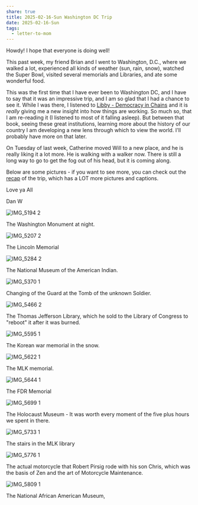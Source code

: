 ```yaml
---
share: true
title: 2025-02-16-Sun Washington DC Trip
date: 2025-02-16-Sun
tags:
  - letter-to-mom
---
```

Howdy!  I hope that everyone is doing well!

This past week, my friend Brian and I went to Washington, D.C., where we walked a lot, experienced all kinds of weather (sun, rain, snow), watched the Super Bowl, visited several memorials and Libraries, and ate some wonderful food.

This was the first time that I have ever been to Washington DC, and I have to say that it was an impressive trip, and I am so glad that I had a chance to see it.  While I was there, I listened to [Libby - Democracy in Chains](https://libbyapp.com/shelf/similar-3217335/page-1/3217335) and it is _really_ giving me a new insight into how things are working.  So much so, that I am re-reading it (I listened to most of it falling asleep). But between that book, seeing these great institutions, learning more about the history of our country I am developing a new lens through which to view the world.  I'll probably have more on that later.

On Tuesday of last week, Catherine moved Will to a new place, and he is really liking it a lot more. He is walking with a walker now. There is still a long way to go to get the fog out of his head, but it is coming along.

Below are some pictures - if you want to see more, you can check out the [recap](../trip-reports/2025-02-Washington-DC/recap.md) of the trip, which has a LOT more pictures and captions.

Love ya All

Dan W

![IMG_5194 2](../attachments/IMG_5194%202.png)

The Washington Monument at night.

![IMG_5207 2](../attachments/IMG_5207%202.png)

The Lincoln Memorial

![IMG_5284 2](../attachments/IMG_5284%202.png)

The National Museum of the American Indian.

![IMG_5370 1](../attachments/IMG_5370%201.png)

Changing of the Guard at the Tomb of the unknown Soldier.

![IMG_5466 2](../attachments/IMG_5466%202.png)

The Thomas Jefferson Library, which he sold to the Library of Congress to "reboot" it after it was burned.

![IMG_5595 1](../attachments/IMG_5595%201.png)

The Korean war memorial in the snow.

![IMG_5622 1](../attachments/IMG_5622%201.png)

The MLK memorial.

![IMG_5644 1](../attachments/IMG_5644%201.png)

The FDR Memorial

![IMG_5699 1](../attachments/IMG_5699%201.png)

The Holocaust Museum - It was worth every moment of the five plus hours we spent in there.

![IMG_5733 1](../attachments/IMG_5733%201.png)

The stairs in the MLK library

![IMG_5776 1](../attachments/IMG_5776%201.png)

The actual motorcycle that Robert Pirsig rode with his son Chris, which was the basis of Zen and the art of Motorcycle Maintenance.

![IMG_5809 1](../attachments/IMG_5809%201.png)

The National African American Museum,